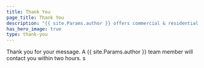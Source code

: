 ```yaml
---
title: Thank You
page_title: Thank You
description: "{{ site.Params.author }} offers commercial & residential HVAC, geothermal heating, cooling, ventilation & Carrier equipment in Shawano, Wisconsin."
has_hero_image: true
type: thank-you
---
```


Thank you for your message. A {{ site.Params.author }} team member will contact you within two hours.
s
